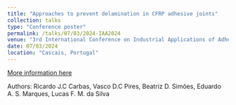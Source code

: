 ```yaml
---
title: "Approaches to prevent delamination in CFRP adhesive joints"
collection: talks
type: "Conference poster"
permalink: /talks/07/03/2024-IAA2024
venue: "3rd International Conference on Industrial Applications of Adhesives 2024"
date: 07/03/2024
location: "Cascais, Portugal"
---
```


[More information here](https://www.fe.up.pt/iaa/2024/)

Authors: Ricardo J.C Carbas, Vasco D.C Pires, Beatriz D. Simões, Eduardo A. S. Marques, Lucas F. M. da Silva 
